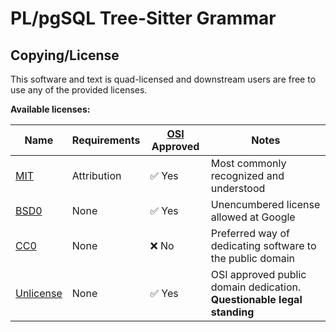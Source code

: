 # PL/pgSQL Tree-Sitter Grammar

## Copying/License

This software and text is quad-licensed and downstream users are free to
use any of the provided licenses.

**Available licenses:**

| Name                     | Requirements | [OSI](https://opensource.org/) Approved | Notes                                                                  |
| ------------------------ | ------------ | --------------------------------------- | ---------------------------------------------------------------------- |
| [MIT](./mit.license)     | Attribution  | :white_check_mark: Yes                  | Most commonly recognized and understood                                |
| [BSD0](./bsd0.license)   | None         | :white_check_mark: Yes                  | Unencumbered license allowed at Google                                 |
| [CC0](./copying)         | None         | :x: No                                  | Preferred way of dedicating software to the public domain              |
| [Unlicense](./unlicense) | None         | :white_check_mark: Yes                  | OSI approved public domain dedication. **Questionable legal standing** |
